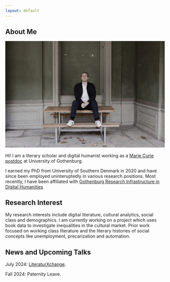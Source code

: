 ```yaml
---
layout: default
---
```


## About Me

<img class=".profile-picture" src="aarhus1672seqn}.jpg">

Hi! I am a literary scholar and digital humanist working as a [Marie Curie postdoc](https://marie-sklodowska-curie-actions.ec.europa.eu/) at University of Gothenburg.

I earned my PhD from University of Southern Denmark in 2020 and have since been employed uninteruptedly in various research positions. Most recently, I have been affiliated with [Gothenburg Research Infrastructure in Digital Humanities](https://www.gu.se/en/digital-humanities) 


## Research Interest

My research interests include digital literature, cultural analytics, social class and demographics. I am currently working on a project which uses book data to investigate inequalities in the cultural market. Prior work focused on working class literature and the literary histories of social concepts like unemployment, precarization and automation.

## News and Upcoming Talks

July 2024: [LiteraturXchange](https://www.litx.dk/index.php/program/1131-paneldebat-litteratur-og-klassesamfund). 

Fall 2024: Paternity Leave.


<!-- Social Links -->
<div class="social-links">
  <a href="https://twitter.com/aarhus_g" target="_blank" title="Twitter"><i class="fab fa-twitter"></i></a>
  <a href="https://www.linkedin.com/in/mathies-aarhus-0137209b/" target="_blank" title="LinkedIn"><i class="fab fa-linkedin-in"></i></a>
</div>